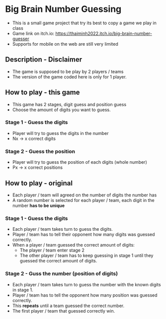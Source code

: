 # Big Brain Number Guessing

- This is a small game project that try its best to copy a game we play in class
- Game link on itch.io: https://thaiminh2022.itch.io/big-brain-number-guesser
- Supports for mobile on the web are still very limited

## Description - Disclaimer
- The game is supposed to be play by 2 players / teams
- The version of the game coded here is only for 1 player.

## How to play - this game

- This game has 2 stages, digit guess and position guess
- Choose the amount of digits you want to guess.

### Stage 1 - Guess the digits

- Player will try to guess the digits in the number
- Nx -> x correct digits

### Stage 2 - Guess the position

- Player will try to guess the position of each digits (whole number)
- Px -> x correct positions

## How to play - original
- Each player / team will agreed on the number of digits the number has
- A random number is selected for each player / team, each digit in the number **has to be unique**

### Stage 1 - Guess the digits

- Each player / team takes turn to guess the digits.
- Player / team has to tell their opponent how many digits was guessed correctly.
- When a player / team guessed the correct amount of digits:
    - The player / team enter stage 2
    - The other player / team has to keep guessing in stage 1 until they guessed the correct amount of digits.

### Stage 2 - Guss the number (position of digits)

- Each player / team takes turn to guess the number with the known digits in stage 1.
- Player / team has to tell the opponent how many position was guessed correctly.
- This **repeats** until a team guessed the correct number.
- The first player / team that guessed correctly win.
